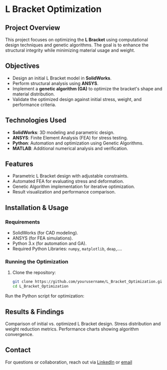 # L Bracket Optimization

## Project Overview
This project focuses on optimizing the **L Bracket** using computational design techniques and genetic algorithms. The goal is to enhance the structural integrity while minimizing material usage and weight.

## Objectives
- Design an initial L Bracket model in **SolidWorks**.
- Perform structural analysis using **ANSYS**.
- Implement a **genetic algorithm (GA)** to optimize the bracket's shape and material distribution.
- Validate the optimized design against initial stress, weight, and performance criteria.

## Technologies Used
- **SolidWorks**: 3D modeling and parametric design.
- **ANSYS**: Finite Element Analysis (FEA) for stress testing.
- **Python**: Automation and optimization using Genetic Algorithms.
- **MATLAB**: Additional numerical analysis and verification.

## Features
- Parametric L Bracket design with adjustable constraints.
- Automated FEA for evaluating stress and deformation.
- Genetic Algorithm implementation for iterative optimization.
- Result visualization and performance comparison.


## Installation & Usage
### Requirements
- SolidWorks (for CAD modeling).
- ANSYS (for FEA simulations).
- Python 3.x (for automation and GA).
- Required Python Libraries: `numpy`, `matplotlib`, `deap`,....

### Running the Optimization
1. Clone the repository:
   ```bash
   git clone https://github.com/yourusername/L_Bracket_Optimization.git
   cd L_Bracket_Optimization
Run the Python script for optimization:

## Results & Findings
Comparison of initial vs. optimized L Bracket design.
Stress distribution and weight reduction metrics.
Performance charts showing algorithm convergence.

## Contact
For questions or collaboration, reach out via [LinkedIn](https://www.linkedin.com/ln/asharahmedjaved/) or [email](asharahmedjaved@gmail.com)
